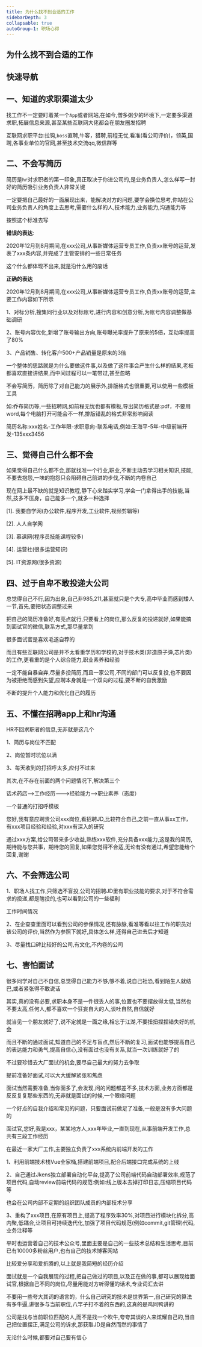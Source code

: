 ```yaml
---
title: 为什么找不到合适的工作
sidebarDepth: 3
collapsable: true
autoGroup-1: 职场心得
---
```


## 为什么找不到合适的工作

## 快速导航

<TOC />

## 一、知道的求职渠道太少

找工作不一定要盯着某一个`App`或者网站,在如今,僧多粥少的环境下,一定要多渠道求职,拓展信息来源,甚至某些互联网大佬都会在朋友圈发招聘

互联网求职平台:拉钩,`boss`直聘,牛客，猎聘,前程无忧,看准(看公司评价)，领英,国聘,各事业单位的官网,甚至技术交流qq,微信群等


## 二、不会写简历

简历是`hr`对求职者的第一印象,真正取决于你进公司的,是业务负责人,怎么样写一封好的简历吸引业务负责人非常关键

一定要把自己最好的一面展现出来，能解决对方的问题,要学会换位思考,你站在公司业务负责人的角度上去思考,需要什么样的人,技术能力,业务能力,沟通能力等

按照这个标准去写

**错误的表达**:

2020年12月到8月期间,在xxx公司,从事新媒体运营专员工作,负责xx账号的运营,发表了xxx条内容,并完成了主管安排的一些日常任务

这个什么都体现不出来,就是沿什么用的废话


**正确的表达**

2020年12月到8月期间,在xxx公司,从事新媒体运营专员工作,负责xx账号的运营,主要工作内容如下所示

1、对标分析,搜集同行业以及对标账号,进行内容和创意分析,为账号内容调整做基础调研

2、账号内容优化,新增了账号输出方向,账号曝光率提升了原来的5倍，互动率提高了80%

3、产品销售、转化客户500+产品销量是原来的3倍

一个整体的思路就是为什么要做这件事,以及做了这件事会产生什么样的结果,老板都喜欢直接讲结果,而中间过程可以一笔带过,甚至忽略

不会写简历，简历除了对自己能力的展示外,排版格式也很重要,可以使用一些模板工具

如:乔布简历等,一些招聘网,如前程无忧也都有模板,导出简历格式是:pdf，不要用word,每个电脑打开可能会不一样,排版错乱的格式非常影响阅读

简历名称:xxx姓名-工作年限-求职意向-联系电话,例如:王海平-5年-中级前端开发-135xxx3456


## 三、觉得自己什么都不会

如果觉得自己什么都不会,那就找准一个行业,职业,不断主动去学习相关知识,技能,不要去抱怨,一味的抱怨只会阻碍自己前进的步伐,不断的内卷自己

现在网上最不缺的就是知识教程,静下心来踏实学习,学会一门拿得出手的技能,当然,技多不压身，自己能多一个,就多一种选择

[1]. 我要自学网(办公软件,程序开发,工业软件,视频剪辑等)

[2]. 人人自学网

[3]. 慕课网(程序员技能课程较多)

[4]. 运营社(很多运营知识)

[5]. IT资源网(很多资源)

## 四、过于自卑不敢投递大公司

总觉得自己不行,因为出身,自己非985,211,甚至就只是个大专,高中毕业而感到矮人一节,首先,要把状态调整过来

把自己的简历准备好,有亮点就行,只要看上的岗位,那么反复的投递就好,如果能搞到面试官的微信,联系方式,那尽量拿到

很多面试官是喜欢毛遂自荐的

而且有些互联网公司是并不太看重学历和学校的,对于技术类(非造原子弹,芯片类)的工作,更看重的是个人综合能力,职业素养和经验

一定不能自暴自弃,尽量多投简历,而且一家公司,不同的部门可以反复投,也不要因为被拒绝而感到失望,应聘本身就是一个双向的过程,要不断的自我激励

不断的提升个人能力和优化自己的履历

## 五、不懂在招聘app上和hr沟通

HR不回求职者的信息,无非就是这几个

1、简历与岗位不匹配

2、岗位暂时坑位以满

3、每天收到的打招呼太多,应付不过来

其次,在不存在前面的两个问题情况下,解决第三个

话术药店-->工作经历--->经验能力-->职业素养（态度）

一个普通的打招呼模板

您好,我有意应聘贵公司xxx岗位,看招聘JD,比较符合自己,之前一直从事xx工作，有xxx项目经验和经验,对xxx有深入的研究

通过xxx方案,给公司带来多少收益,熟练xxx软件,充分具备xxx能力,这是我的简历,期待能与您共事，期待您的回复,如果您觉得不合适,无论有没有通过,希望您能给个回复,谢谢

## 六、不会筛选公司

1、职场人找工作,只筛选不盲投,公司的招聘JD里有职业技能的要求,对于不符合需求的投递,都是瞎投的,也可以看到公司的一些福利

工作时间情况

2、在企查查里面可以看到公司的参保情况,还有脉脉,看准等看以往工作的职员对该公司的评价,当然作为参照下就好,具体怎么样,还得自己进去后才知道

3、尽量找口碑比较好的公司,有文化,不内卷的公司

## 七、害怕面试

很多同学对自己不自信,总觉得自己能力不够,够不着,说自己社恐,看到陌生人就结巴,或者紧张得不敢说话

其实,真的没有必要,求职本身不是一件很丢人的事,位置也不要摆放得太低,当然也不要太高,任何人,都不喜欢一个狂妄自大的人,谈吐自然,自信就好

就当见一个朋友就好了,说不定就是一面之缘,相忘于江湖,不要扭扭捏捏错失好的机会

而且不断的通过面试,知道自己的不足与盲点,然后不断的复习,面试也能够提高自己的表达能力和勇气,提高自信心,没有面过也没有关系,就当一次训练就好了的

不过要珍惜去大厂面试的机会,要尽自己最大的努力去争取

提前准备好面试,可以大大缓解紧张和焦虑

面试当然需要准备,当你面多了,会发现,问的问题都差不多,技术方面,业务方面都是反反复复那些东西的,无非就是面试的时候,一个眼缘问题

一个好点的自我介绍和常见的问题，只要面试前做足了准备,一般是没有多大问题的

面试官,您好,我是xxx，某某地方人,xxx年毕业,一直到现在,从事前端开发工作,总共有三段工作经历

在最近一家大厂工作,主要独立负责了xxx系统内前端开发的工作

1、利用前端技术栈Vue全家桶,搭建前端项目,配合后端接口完成系统的上线

2、自己通过Jkens独立部署自动化平台,提高了公司前端代码自动部署效率,规范了项目代码,自动review前端代码的规范:例如:线上版本去掉打印日志,压缩项目代码等

也会在公司内部不定期的组织团队成员的内部技术分享

3、重构了xxx项目,在原有项目上,提高了程序效率30%,对项目进行模块化拆分,高内聚,低耦合,让项目可持续迭代化,加强了项目代码规范(例如commit,git管理)代码,业务注释等

平时也运营着自己的技术公众号,里面主要是自己的一些技术总结和生活思考,目前已有10000多粉丝用户,也有自己的技术博客网站

比较爱分享和爱折腾的,以上就是我简短的经历介绍

面试就是一个自我展现的过程,把自己做过的项目,以及正在做的事,都可以展现给面试官,根据自己不同的岗位,尽量用能对方听得懂的话术,专业词汇去讲

不要用一些夸大其词的语言的，什么自己研究的技术是世界第一,自己研究的算法有多牛逼,讲很多与当前职位,八竿子打不着的东西的,这真的是鸡同鸭讲的

公司是找与当前职位匹配的人,而不是找一个吹牛,夸夸其谈的人来炫耀自己的,当自己把位置摆正,满足公司的诉求,那获取JD是自然而然的事情了

无论什么时候,都要对自己要有信心

<footer-FooterLink :isShareLink="false" :isDaShang="true" />